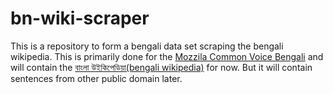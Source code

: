# bn-wiki-scraper
This is a repository to form a bengali data set scraping the bengali wikipedia. This is primarily done for the [Mozzila Common Voice Bengali](https://voice.mozilla.org/bn) and will contain the [বাংলা উইকিপেডিয়া(bengali wikipedia)](https://bn.wikipedia.org/wiki/প্রধান_পাত) for now. But it will contain sentences from other public domain later.

